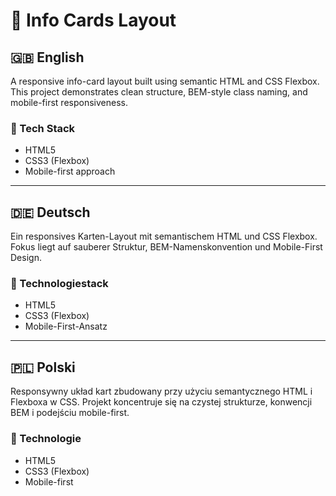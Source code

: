 # 🧩 Info Cards Layout

## 🇬🇧 English  
A responsive info-card layout built using semantic HTML and CSS Flexbox. This project demonstrates clean structure, BEM-style class naming, and mobile-first responsiveness.

### 🔧 Tech Stack
- HTML5
- CSS3 (Flexbox)
- Mobile-first approach

---

## 🇩🇪 Deutsch  
Ein responsives Karten-Layout mit semantischem HTML und CSS Flexbox. Fokus liegt auf sauberer Struktur, BEM-Namenskonvention und Mobile-First Design.

### 🔧 Technologiestack
- HTML5
- CSS3 (Flexbox)
- Mobile-First-Ansatz

---

## 🇵🇱 Polski  
Responsywny układ kart zbudowany przy użyciu semantycznego HTML i Flexboxa w CSS. Projekt koncentruje się na czystej strukturze, konwencji BEM i podejściu mobile-first.

### 🔧 Technologie
- HTML5
- CSS3 (Flexbox)
- Mobile-first
